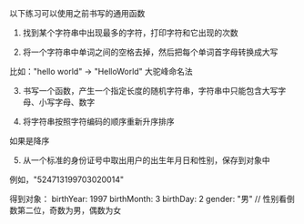 以下练习可以使用之前书写的通用函数

1. 找到某个字符串中出现最多的字符，打印字符和它出现的次数

2. 将一个字符串中单词之间的空格去掉，然后把每个单词首字母转换成大写

比如："hello world"  ->  "HelloWorld"  大驼峰命名法

3. 书写一个函数，产生一个指定长度的随机字符串，字符串中只能包含大写字母、小写字母、数字

4. 将字符串按照字符编码的顺序重新升序排序

如果是降序

5. 从一个标准的身份证号中取出用户的出生年月日和性别，保存到对象中

例如，"524713199703020014"

得到对象：
birthYear: 1997
birthMonth: 3
birthDay: 2
gender: "男"  // 性别看倒数第二位，奇数为男，偶数为女

